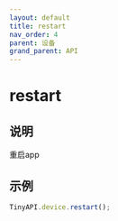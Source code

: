 ```yaml
---
layout: default
title: restart
nav_order: 4
parent: 设备
grand_parent: API
---
```


# restart

## 说明
重启app

## 示例
```javascript
TinyAPI.device.restart();
```